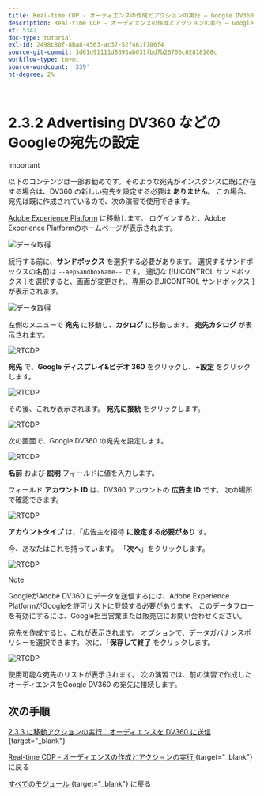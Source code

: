 ```yaml
---
title: Real-time CDP - オーディエンスの作成とアクションの実行 – Google DV360 などのAdvertisingの宛先の設定
description: Real-time CDP - オーディエンスの作成とアクションの実行 – Google DV360 などのAdvertisingの宛先の設定
kt: 5342
doc-type: tutorial
exl-id: 2498c80f-8ba8-4563-ac37-52f461f706f4
source-git-commit: 3d61d91111d8693ab031fbd7b26706c02818108c
workflow-type: tm+mt
source-wordcount: '339'
ht-degree: 2%

---
```


# 2.3.2 Advertising DV360 などのGoogleの宛先の設定

>[!IMPORTANT]
>
>以下のコンテンツは一部お勧めです。そのような宛先がインスタンスに既に存在する場合は、DV360 の新しい宛先を設定する必要は **ありません**。 この場合、宛先は既に作成されているので、次の演習で使用できます。

[Adobe Experience Platform](https://experience.adobe.com/platform) に移動します。 ログインすると、Adobe Experience Platformのホームページが表示されます。

![データ取得](./../../../../modules/delivery-activation/datacollection/dc1.2/images/home.png)

続行する前に、**サンドボックス** を選択する必要があります。 選択するサンドボックスの名前は ``--aepSandboxName--`` です。 適切な [!UICONTROL &#x200B; サンドボックス &#x200B;] を選択すると、画面が変更され、専用の [!UICONTROL &#x200B; サンドボックス &#x200B;] が表示されます。

![データ取得](./../../../../modules/delivery-activation/datacollection/dc1.2/images/sb1.png)

左側のメニューで **宛先** に移動し、**カタログ** に移動します。 **宛先カタログ** が表示されます。

![RTCDP](./images/rtcdp.png)

**宛先** で、**Google ディスプレイ&amp;ビデオ 360** をクリックし、**+設定** をクリックします。

![RTCDP](./images/rtcdpgoogle.png)

その後、これが表示されます。 **宛先に接続** をクリックします。

![RTCDP](./images/rtcdpgooglecreate1.png)

次の画面で、Google DV360 の宛先を設定します。

![RTCDP](./images/rtcdpgooglecreatedest.png)

**名前** および **説明** フィールドに値を入力します。

フィールド **アカウント ID** は、DV360 アカウントの **広告主 ID** です。 次の場所で確認できます。

![RTCDP](./images/rtcdpgoogledv360advid.png)

**アカウントタイプ** は、「広告主を招待 **に設定する必要があり** す。

今、あなたはこれを持っています。 「**次へ**」をクリックします。

![RTCDP](./images/rtcdpgoogldv360new.png)

>[!NOTE]
>
>GoogleがAdobe DV360 にデータを送信するには、Adobe Experience PlatformがGoogleを許可リストに登録する必要があります。 このデータフローを有効にするには、Google担当営業または販売店にお問い合わせください。

宛先を作成すると、これが表示されます。 オプションで、データガバナンスポリシーを選択できます。 次に、「**保存して終了** をクリックします。

![RTCDP](./images/rtcdpcreatedest1.png)

使用可能な宛先のリストが表示されます。
次の演習では、前の演習で作成したオーディエンスをGoogle DV360 の宛先に接続します。

## 次の手順

[2.3.3 に移動アクションの実行：オーディエンスを DV360 に送信 ](./ex3.md){target="_blank"}

[Real-time CDP - オーディエンスの作成とアクションの実行 ](./real-time-cdp-build-a-segment-take-action.md){target="_blank"} に戻る

[ すべてのモジュール ](./../../../../overview.md){target="_blank"} に戻る
